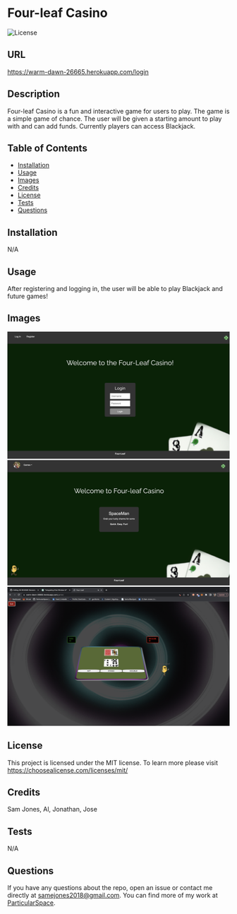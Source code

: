 # Four-leaf Casino 

  ![License](https://img.shields.io/badge/license-MIT-blue.svg)
  
  ## URL
  
https://warm-dawn-26665.herokuapp.com/login

  ## Description

  Four-leaf Casino is a fun and interactive game for users to play. The game is a simple game of chance. The user will be given a starting amount to play with and can add funds. Currently players can access Blackjack.

  ## Table of Contents

  - [Installation](#installation)
  - [Usage](#usage)
  - [Images](#images)
  - [Credits](#credits)
  - [License](#license)
  - [Tests](#tests)
  - [Questions](#questions)

  ## Installation

  N/A

  ## Usage

  After registering and logging in, the user will be able to play Blackjack and future games!
  
  ## Images
  
  ![Login](public/images/loginImage.png "Login")
  ![Dashboard](public/images/dashboard.png "Dashboard")
  ![Games](public/images/gameScreenshot.png "Games")
  
  ## License

 This project is licensed under the MIT license. To learn more please visit https://choosealicense.com/licenses/mit/

  ## Credits

  Sam Jones,
  Al,
  Jonathan,
  Jose 

  ## Tests

  N/A

  ## Questions

  If you have any questions about the repo, open an issue or contact me directly at [samejones2018@gmail.com](mailto:samejones2018@gmail.com). You can find more of my work at [ParticularSpace](https://github.com/ParticularSpace).

